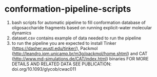 # conformation-pipeline-scripts
1) bash scripts for automatic pipeline to fill conformation database of oligosaccharide fragments based on running explicit-water molecular dynamics
2) dataset.csv contains example of data needed to run the pipeline
3) to run the pipeline you are expected to install Tinker (https://dasher.wustl.edu/tinker/), Packmol (http://leandro.iqm.unicamp.br/m3g/packmol/home.shtml) and CAT (http://www.md-simulations.de/CAT/index.html) binaries
FOR MORE DETAILS AND RELATED DATA SEE PUBLICATION: doi.org/10.1093/glycob/cwac011

